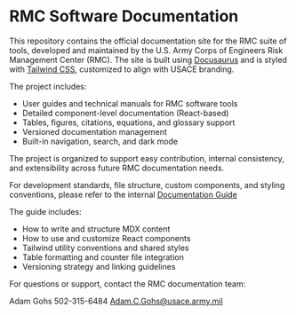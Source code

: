 # RMC Software Documentation

This repository contains the official documentation site for the RMC suite of tools, developed and maintained by the U.S. Army Corps of Engineers Risk Management Center (RMC). The site is built using [Docusaurus](https://docusaurus.io/) and is styled with [Tailwind CSS](https://tailwindcss.com/), customized to align with USACE branding.

The project includes:

- User guides and technical manuals for RMC software tools
- Detailed component-level documentation (React-based)
- Tables, figures, citations, equations, and glossary support
- Versioned documentation management
- Built-in navigation, search, and dark mode

The project is organized to support easy contribution, internal consistency, and extensibility across future RMC documentation needs.

For development standards, file structure, custom components, and styling conventions, please refer to the internal [Documentation Guide](./docs/development/documentation-guide)

The guide includes:

- How to write and structure MDX content
- How to use and customize React components
- Tailwind utility conventions and shared styles
- Table formatting and counter file integration
- Versioning strategy and linking guidelines

For questions or support, contact the RMC documentation team:

Adam Gohs
502-315-6484
Adam.C.Gohs@usace.army.mil
